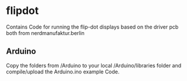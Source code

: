 # flipdot
Contains Code for running the flip-dot displays based on the driver pcb both from nerdmanufaktur.berlin

## Arduino
Copy the folders from /Arduino to your local /Arduino/libraries folder and compile/upload the Arduino.ino example Code.

